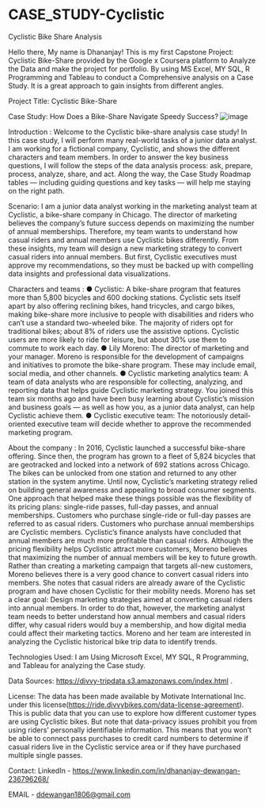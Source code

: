 # CASE_STUDY-Cyclistic
Cyclistic Bike Share Analysis


Hello there, My name is Dhananjay!
This is my first Capstone Project: Cyclistic Bike-Share provided by the Google x Coursera platform to Analyze the Data and make the project for portfolio.
By using MS Excel, MY SQL, R Programming and Tableau to conduct a Comprehensive analysis on a Case Study. It is a great approach to gain insights from different angles. 

Project Title: Cyclistic Bike-Share

Case Study: How Does a Bike-Share Navigate Speedy Success?
![image](https://github.com/DhananjayDewangan/CASE_STUDY-Cyclistic/assets/126963677/a1f255ce-7032-4d2e-90d5-a98abd250461)


Introduction :
Welcome to the Cyclistic bike-share analysis case study! In this case study, I will perform many real-world tasks of a junior data analyst. I am working for a fictional company, Cyclistic, and shows the different characters and team members. In order to answer the key business questions, I will follow the steps of the data analysis process: ask, prepare, process, analyze, share, and act. Along the way, the Case Study Roadmap tables — including guiding questions and key tasks — will help me staying on the right path.

Scenario:
I am a junior data analyst working in the marketing analyst team at Cyclistic, a bike-share company in Chicago. The director of marketing believes the company’s future success depends on maximizing the number of annual memberships. Therefore, my team wants to understand how casual riders and annual members use Cyclistic bikes differently. From these insights, my team will design a new marketing strategy to convert casual riders into annual members. But first, Cyclistic executives must approve my recommendations, so they must be backed up with compelling data insights and professional data visualizations.
  
  Characters and teams :
● Cyclistic: A bike-share program that features more than 5,800 bicycles and 600 docking stations. Cyclistic sets itself apart by also offering reclining bikes, hand tricycles, and cargo bikes, making bike-share more inclusive to people with disabilities and riders who can’t use a standard two-wheeled bike. The majority of riders opt for traditional bikes; about 8% of riders use the assistive options. Cyclistic users are more likely to ride for leisure, but about 30% use them to commute to work each day.
● Lily Moreno: The director of marketing and your manager. Moreno is responsible for the development of campaigns and initiatives to promote the bike-share program. These may include email, social media, and other channels.
● Cyclistic marketing analytics team: A team of data analysts who are responsible for collecting, analyzing, and reporting data that helps guide Cyclistic marketing strategy. You joined this team six months ago and have been busy learning about Cyclistic’s mission and business goals — as well as how you, as a junior data analyst, can help Cyclistic achieve them.
● Cyclistic executive team: The notoriously detail-oriented executive team will decide whether to approve the recommended marketing program.

About the company :
In 2016, Cyclistic launched a successful bike-share offering. Since then, the program has grown to a fleet of 5,824 bicycles that are geotracked and locked into a network of 692 stations across Chicago. The bikes can be unlocked from one station and returned to any other station in the system anytime.
Until now, Cyclistic’s marketing strategy relied on building general awareness and appealing to broad consumer segments. One approach that helped make these things possible was the flexibility of its pricing plans: single-ride passes, full-day passes, and annual memberships. Customers who purchase single-ride or full-day passes are referred to as casual riders. Customers who purchase annual memberships are Cyclistic members.
Cyclistic’s finance analysts have concluded that annual members are much more profitable than casual riders. Although the pricing flexibility helps Cyclistic attract more customers, Moreno believes that maximizing the number of annual members will be key to future growth. Rather than creating a marketing campaign that targets all-new customers, Moreno believes there is a very good chance to convert casual riders into members. She notes that casual riders are already aware of the Cyclistic program and have chosen Cyclistic for their mobility needs.
Moreno has set a clear goal: Design marketing strategies aimed at converting casual riders into annual members. In order to do that, however, the marketing analyst team needs to better understand how annual members and casual riders differ, why casual riders would buy a membership, and how digital media could affect their marketing tactics. Moreno and her team are interested in analyzing the Cyclistic historical bike trip data to identify trends.

Technologies Used: I am Using Microsoft Excel, MY SQL, R Programming, and Tableau for analyzing the Case study.

Data Sources: https://divvy-tripdata.s3.amazonaws.com/index.html .

License: The data has been made available by Motivate International Inc. under this license(https://ride.divvybikes.com/data-license-agreement). This is public data that you can use to explore how different customer types are using Cyclistic bikes. But note that data-privacy issues prohibit you from using riders’ personally identifiable information. This means that you won’t be able to connect pass purchases to credit card numbers to determine if casual riders live in the Cyclistic service area or if they have purchased multiple single passes.

Contact:
LinkedIn - https://www.linkedin.com/in/dhananjay-dewangan-236796268/

EMAIL - ddewangan1806@gmail.com
